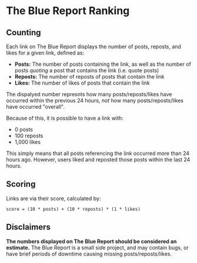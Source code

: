 # The Blue Report Ranking

## Counting

Each link on The Blue Report displays the number of posts, reposts, and likes for a given link, defined as:

* **Posts:** The number of posts containing the link, as well as the number of posts *quoting* a post that contains the link (i.e. quote posts)
* **Reposts:** The number of reposts of posts that contain the link
* **Likes:** The number of likes of posts that contain the link

The dispalyed number represnts how many posts/reposts/likes have occurred within the previous 24 hours, *not* how many posts/reposts/likes have occurred "overall".

Because of this, it is possible to have a link with:

* 0 posts
* 100 reposts
* 1,000 likes

This simply means that all posts referencing the link occurred more than 24 hours ago. However, users liked and reposted those posts within the last 24 hours.

## Scoring

Links are via their score, calculated by:

```
score = (10 * posts) + (10 * reposts) * (1 * likes)
```

## Disclaimers

**The numbers displayed on The Blue Report should be considered an estimate.** The Blue Report is a small side project, and may contain bugs, or have brief periods of downtime causing missing posts/reposts/likes.